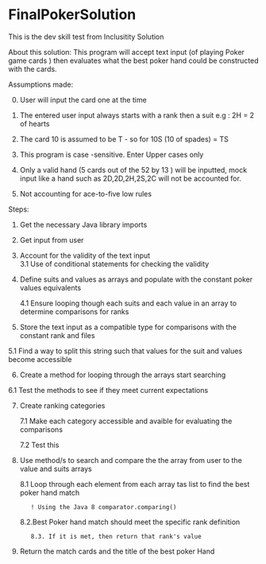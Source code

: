 # FinalPokerSolution

This is the dev skill test from Inclusitity Solution

About this solution: This program will accept text input (of playing  Poker game cards ) then evaluates what the best poker hand could be constructed with the cards.

 
Assumptions made:

0. User will input the card one at the time

1. The entered user input always starts with a rank then a suit e.g : 2H = 2 of hearts

2. The card 10 is assumed to be T - so for 10S (10 of spades)  = TS

3. This program is case -sensitive. Enter Upper cases only

4. Only a valid hand (5 cards out of the 52 by 13 ) will be inputted, mock input like a hand such as 2D,2D,2H,2S,2C will not be accounted for.

5. Not accounting for ace-to-five low rules


Steps:

1. Get the necessary  Java library  imports
2. Get  input from user  
3. Account for the validity of the  text input   
    3.1 Use of conditional statements for checking the validity
4. Define suits and values as arrays and populate with the constant poker values equivalents

    4.1 Ensure looping though each suits and each value in  an array to determine comparisons for ranks
    
5. Store the text input as a compatible type for comparisons with the constant rank and files

  5.1 Find a way to split this string such that values for the suit and values become accessible

6. Create a method for looping through the arrays  start searching 

  6.1 Test the methods to see if they meet current expectations

7. Create ranking categories 

    7.1 Make each category accessible and avaible for evaluating the comparisons
    
    7.2 Test this
    
8. Use method/s to search and compare the the array from user to the value and suits arrays

    8.1 Loop through each element from each array tas list to find the best poker hand match 
    
          ! Using the Java 8 comparator.comparing() 
          
      8.2.Best Poker hand match should meet the specific rank definition
      
          8.3. If it is met, then return that rank's value
     

9. Return the match cards and  the title of the best poker Hand 
